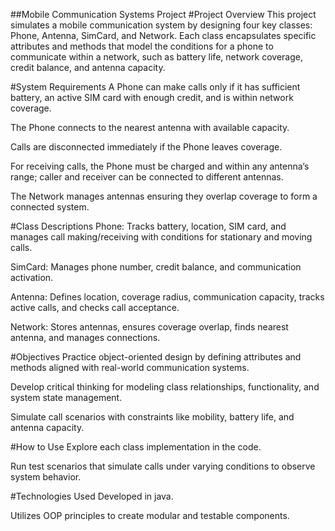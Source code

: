 ##Mobile Communication Systems Project
#Project Overview
This project simulates a mobile communication system by designing four key classes: Phone, Antenna, SimCard, and Network. Each class encapsulates specific attributes and methods that model the conditions for a phone to communicate within a network, such as battery life, network coverage, credit balance, and antenna capacity.

#System Requirements
A Phone can make calls only if it has sufficient battery, an active SIM card with enough credit, and is within network coverage.

The Phone connects to the nearest antenna with available capacity.

Calls are disconnected immediately if the Phone leaves coverage.

For receiving calls, the Phone must be charged and within any antenna’s range; caller and receiver can be connected to different antennas.

The Network manages antennas ensuring they overlap coverage to form a connected system.

#Class Descriptions
Phone: Tracks battery, location, SIM card, and manages call making/receiving with conditions for stationary and moving calls.

SimCard: Manages phone number, credit balance, and communication activation.

Antenna: Defines location, coverage radius, communication capacity, tracks active calls, and checks call acceptance.

Network: Stores antennas, ensures coverage overlap, finds nearest antenna, and manages connections.

#Objectives
Practice object-oriented design by defining attributes and methods aligned with real-world communication systems.

Develop critical thinking for modeling class relationships, functionality, and system state management.

Simulate call scenarios with constraints like mobility, battery life, and antenna capacity.

#How to Use
Explore each class implementation in the code.

Run test scenarios that simulate calls under varying conditions to observe system behavior.

#Technologies Used
Developed in java.

Utilizes OOP principles to create modular and testable components.
